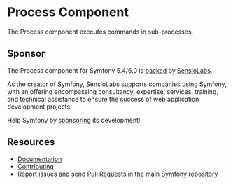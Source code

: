 Process Component
=================

The Process component executes commands in sub-processes.

Sponsor
-------

The Process component for Symfony 5.4/6.0 is [backed][1] by [SensioLabs][2].

As the creator of Symfony, SensioLabs supports companies using Symfony, with an
offering encompassing consultancy, expertise, services, training, and technical
assistance to ensure the success of web application development projects.

Help Symfony by [sponsoring][3] its development!

Resources
---------

* [Documentation](https://symfony.com/doc/current/components/process.html)
* [Contributing](https://symfony.com/doc/current/contributing/index.html)
* [Report issues](https://github.com/symfony/symfony/issues) and
  [send Pull Requests](https://github.com/symfony/symfony/pulls)
  in the [main Symfony repository](https://github.com/symfony/symfony)

[1]: https://symfony.com/backers

[2]: https://sensiolabs.com

[3]: https://symfony.com/sponsor
